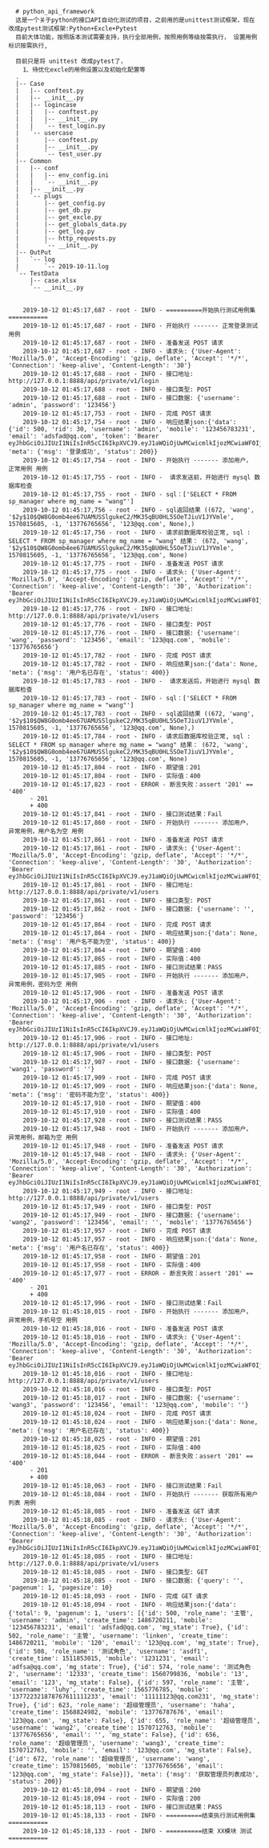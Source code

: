       # python_api_framework
      这是一个关于python的接口API自动化测试的项目，之前用的是unittest测试框架，现在改成pytest测试框架:Python+Excle+Pytest
      目前大体功能，按照版本测试需要支持，执行全部用例，按照用例等级按需执行， 设置用例标识按需执行,

      目前只是将 unittest 改成pytest了， 
        1、待优化excle的用例设置以及初始化配置等
      .
      |-- Case
      |   |-- conftest.py
      |   |-- __init__.py
      |   |-- logincase
      |   |   |-- conftest.py
      |   |   |-- __init__.py
      |   |   `-- test_login.py
      |   `-- usercase
      |       |-- conftest.py
      |       |-- __init__.py
      |       `-- test_user.py
      |-- Common
      |   |-- conf
      |   |   |-- env_config.ini
      |   |   `-- __init__.py
      |   |-- __init__.py
      |   `-- plugs
      |       |-- get_config.py
      |       |-- get_db.py
      |       |-- get_excle.py
      |       |-- get_globals_data.py
      |       |-- get_log.py
      |       |-- http_requests.py
      |       `-- __init__.py
      |-- OutPut
      |   `-- log
      |       `-- 2019-10-11.log
      `-- TestData
          |-- case.xlsx
          `-- __init__.py


        2019-10-12 01:45:17,687 - root - INFO - ==========开始执行测试用例集===========
        2019-10-12 01:45:17,687 - root - INFO - 开始执行 ------- 正常登录测试 用例
        2019-10-12 01:45:17,687 - root - INFO - 准备发送 POST 请求
        2019-10-12 01:45:17,687 - root - INFO - 请求头: {'User-Agent': 'Mozilla/5.0', 'Accept-Encoding': 'gzip, deflate', 'Accept': '*/*', 'Connection': 'keep-alive', 'Content-Length': '30'}
        2019-10-12 01:45:17,688 - root - INFO - 接口地址: http://127.0.0.1:8888/api/private/v1/login
        2019-10-12 01:45:17,688 - root - INFO - 接口类型: POST
        2019-10-12 01:45:17,688 - root - INFO - 接口数据: {'username': 'admin', 'password': '123456'}
        2019-10-12 01:45:17,753 - root - INFO - 完成 POST 请求
        2019-10-12 01:45:17,754 - root - INFO - 响应结果json:{'data': {'id': 500, 'rid': 30, 'username': 'admin', 'mobile': '123456783231', 'email': 'adsfad@qq.com', 'token': 'Bearer eyJhbGciOiJIUzI1NiIsInR5cCI6IkpXVCJ9.eyJ1aWQiOjUwMCwicmlkIjozMCwiaWF0IjoxNTcwODE1OTE3LCJleHAiOjE1NzA5MDIzMTh9.GrwL3_RbcSRbUkLfIZ_Il64_MCmdBEqPesIVLuQDog8'}, 'meta': {'msg': '登录成功', 'status': 200}}
        2019-10-12 01:45:17,754 - root - INFO - 开始执行 ------- 添加用户， 正常用例 用例
        2019-10-12 01:45:17,755 - root - INFO -  请求发送前，开始进行 mysql 数据库检查
        2019-10-12 01:45:17,755 - root - INFO - sql：['SELECT * FROM sp_manager where mg_name = "wang"']
        2019-10-12 01:45:17,756 - root - INFO - sql返回结果 ((672, 'wang', '$2y$10$QW8G0omb4ee67UAMUSSlgukeC2/MK35qBU0HL5SOeTJiuV1JYVmle', 1570815605, -1, '13776765656', '123@qq.com', None),)
        2019-10-12 01:45:17,756 - root - INFO - 请求前数据库校验正常, sql : SELECT * FROM sp_manager where mg_name = "wang" 结果： (672, 'wang', '$2y$10$QW8G0omb4ee67UAMUSSlgukeC2/MK35qBU0HL5SOeTJiuV1JYVmle', 1570815605, -1, '13776765656', '123@qq.com', None)
        2019-10-12 01:45:17,775 - root - INFO - 准备发送 POST 请求
        2019-10-12 01:45:17,775 - root - INFO - 请求头: {'User-Agent': 'Mozilla/5.0', 'Accept-Encoding': 'gzip, deflate', 'Accept': '*/*', 'Connection': 'keep-alive', 'Content-Length': '30', 'Authorization': 'Bearer eyJhbGciOiJIUzI1NiIsInR5cCI6IkpXVCJ9.eyJ1aWQiOjUwMCwicmlkIjozMCwiaWF0IjoxNTcwODE1OTE3LCJleHAiOjE1NzA5MDIzMTh9.GrwL3_RbcSRbUkLfIZ_Il64_MCmdBEqPesIVLuQDog8'}
        2019-10-12 01:45:17,776 - root - INFO - 接口地址: http://127.0.0.1:8888/api/private/v1/users
        2019-10-12 01:45:17,776 - root - INFO - 接口类型: POST
        2019-10-12 01:45:17,776 - root - INFO - 接口数据: {'username': 'wang', 'password': '123456', 'email': '123@qq.com', 'mobile': '13776765656'}
        2019-10-12 01:45:17,782 - root - INFO - 完成 POST 请求
        2019-10-12 01:45:17,782 - root - INFO - 响应结果json:{'data': None, 'meta': {'msg': '用户名已存在', 'status': 400}}
        2019-10-12 01:45:17,783 - root - INFO -  请求发送后，开始进行 mysql 数据库检查
        2019-10-12 01:45:17,783 - root - INFO - sql：['SELECT * FROM sp_manager where mg_name = "wang"']
        2019-10-12 01:45:17,783 - root - INFO - sql返回结果 ((672, 'wang', '$2y$10$QW8G0omb4ee67UAMUSSlgukeC2/MK35qBU0HL5SOeTJiuV1JYVmle', 1570815605, -1, '13776765656', '123@qq.com', None),)
        2019-10-12 01:45:17,784 - root - INFO - 请求后数据库校验正常, sql : SELECT * FROM sp_manager where mg_name = "wang" 结果： (672, 'wang', '$2y$10$QW8G0omb4ee67UAMUSSlgukeC2/MK35qBU0HL5SOeTJiuV1JYVmle', 1570815605, -1, '13776765656', '123@qq.com', None)
        2019-10-12 01:45:17,804 - root - INFO - 期望值：201
        2019-10-12 01:45:17,804 - root - INFO - 实际值：400
        2019-10-12 01:45:17,823 - root - ERROR - 断言失败：assert '201' == '400'
          - 201
          + 400
        2019-10-12 01:45:17,841 - root - INFO - 接口测试结果：Fail
        2019-10-12 01:45:17,860 - root - INFO - 开始执行 ------- 添加用户， 异常用例，用户名为空 用例
        2019-10-12 01:45:17,861 - root - INFO - 准备发送 POST 请求
        2019-10-12 01:45:17,861 - root - INFO - 请求头: {'User-Agent': 'Mozilla/5.0', 'Accept-Encoding': 'gzip, deflate', 'Accept': '*/*', 'Connection': 'keep-alive', 'Content-Length': '30', 'Authorization': 'Bearer eyJhbGciOiJIUzI1NiIsInR5cCI6IkpXVCJ9.eyJ1aWQiOjUwMCwicmlkIjozMCwiaWF0IjoxNTcwODE1OTE3LCJleHAiOjE1NzA5MDIzMTh9.GrwL3_RbcSRbUkLfIZ_Il64_MCmdBEqPesIVLuQDog8'}
        2019-10-12 01:45:17,861 - root - INFO - 接口地址: http://127.0.0.1:8888/api/private/v1/users
        2019-10-12 01:45:17,861 - root - INFO - 接口类型: POST
        2019-10-12 01:45:17,862 - root - INFO - 接口数据: {'username': '', 'password': '123456'}
        2019-10-12 01:45:17,864 - root - INFO - 完成 POST 请求
        2019-10-12 01:45:17,864 - root - INFO - 响应结果json:{'data': None, 'meta': {'msg': '用户名不能为空', 'status': 400}}
        2019-10-12 01:45:17,864 - root - INFO - 期望值：400
        2019-10-12 01:45:17,865 - root - INFO - 实际值：400
        2019-10-12 01:45:17,885 - root - INFO - 接口测试结果：PASS
        2019-10-12 01:45:17,905 - root - INFO - 开始执行 ------- 添加用户， 异常用例，密码为空 用例
        2019-10-12 01:45:17,906 - root - INFO - 准备发送 POST 请求
        2019-10-12 01:45:17,906 - root - INFO - 请求头: {'User-Agent': 'Mozilla/5.0', 'Accept-Encoding': 'gzip, deflate', 'Accept': '*/*', 'Connection': 'keep-alive', 'Content-Length': '30', 'Authorization': 'Bearer eyJhbGciOiJIUzI1NiIsInR5cCI6IkpXVCJ9.eyJ1aWQiOjUwMCwicmlkIjozMCwiaWF0IjoxNTcwODE1OTE3LCJleHAiOjE1NzA5MDIzMTh9.GrwL3_RbcSRbUkLfIZ_Il64_MCmdBEqPesIVLuQDog8'}
        2019-10-12 01:45:17,906 - root - INFO - 接口地址: http://127.0.0.1:8888/api/private/v1/users
        2019-10-12 01:45:17,906 - root - INFO - 接口类型: POST
        2019-10-12 01:45:17,907 - root - INFO - 接口数据: {'username': 'wang1', 'password': ''}
        2019-10-12 01:45:17,909 - root - INFO - 完成 POST 请求
        2019-10-12 01:45:17,909 - root - INFO - 响应结果json:{'data': None, 'meta': {'msg': '密码不能为空', 'status': 400}}
        2019-10-12 01:45:17,910 - root - INFO - 期望值：400
        2019-10-12 01:45:17,910 - root - INFO - 实际值：400
        2019-10-12 01:45:17,928 - root - INFO - 接口测试结果：PASS
        2019-10-12 01:45:17,948 - root - INFO - 开始执行 ------- 添加用户， 异常用例，邮箱为空 用例
        2019-10-12 01:45:17,948 - root - INFO - 准备发送 POST 请求
        2019-10-12 01:45:17,948 - root - INFO - 请求头: {'User-Agent': 'Mozilla/5.0', 'Accept-Encoding': 'gzip, deflate', 'Accept': '*/*', 'Connection': 'keep-alive', 'Content-Length': '30', 'Authorization': 'Bearer eyJhbGciOiJIUzI1NiIsInR5cCI6IkpXVCJ9.eyJ1aWQiOjUwMCwicmlkIjozMCwiaWF0IjoxNTcwODE1OTE3LCJleHAiOjE1NzA5MDIzMTh9.GrwL3_RbcSRbUkLfIZ_Il64_MCmdBEqPesIVLuQDog8'}
        2019-10-12 01:45:17,949 - root - INFO - 接口地址: http://127.0.0.1:8888/api/private/v1/users
        2019-10-12 01:45:17,949 - root - INFO - 接口类型: POST
        2019-10-12 01:45:17,949 - root - INFO - 接口数据: {'username': 'wang2', 'password': '123456', 'email': '', 'mobile': '13776765656'}
        2019-10-12 01:45:17,957 - root - INFO - 完成 POST 请求
        2019-10-12 01:45:17,957 - root - INFO - 响应结果json:{'data': None, 'meta': {'msg': '用户名已存在', 'status': 400}}
        2019-10-12 01:45:17,958 - root - INFO - 期望值：201
        2019-10-12 01:45:17,958 - root - INFO - 实际值：400
        2019-10-12 01:45:17,977 - root - ERROR - 断言失败：assert '201' == '400'
          - 201
          + 400
        2019-10-12 01:45:17,996 - root - INFO - 接口测试结果：Fail
        2019-10-12 01:45:18,015 - root - INFO - 开始执行 ------- 添加用户， 异常用例，手机号空 用例
        2019-10-12 01:45:18,016 - root - INFO - 准备发送 POST 请求
        2019-10-12 01:45:18,016 - root - INFO - 请求头: {'User-Agent': 'Mozilla/5.0', 'Accept-Encoding': 'gzip, deflate', 'Accept': '*/*', 'Connection': 'keep-alive', 'Content-Length': '30', 'Authorization': 'Bearer eyJhbGciOiJIUzI1NiIsInR5cCI6IkpXVCJ9.eyJ1aWQiOjUwMCwicmlkIjozMCwiaWF0IjoxNTcwODE1OTE3LCJleHAiOjE1NzA5MDIzMTh9.GrwL3_RbcSRbUkLfIZ_Il64_MCmdBEqPesIVLuQDog8'}
        2019-10-12 01:45:18,016 - root - INFO - 接口地址: http://127.0.0.1:8888/api/private/v1/users
        2019-10-12 01:45:18,016 - root - INFO - 接口类型: POST
        2019-10-12 01:45:18,017 - root - INFO - 接口数据: {'username': 'wang3', 'password': '123456', 'email': '123@qq.com', 'mobile': ''}
        2019-10-12 01:45:18,024 - root - INFO - 完成 POST 请求
        2019-10-12 01:45:18,024 - root - INFO - 响应结果json:{'data': None, 'meta': {'msg': '用户名已存在', 'status': 400}}
        2019-10-12 01:45:18,025 - root - INFO - 期望值：201
        2019-10-12 01:45:18,025 - root - INFO - 实际值：400
        2019-10-12 01:45:18,044 - root - ERROR - 断言失败：assert '201' == '400'
          - 201
          + 400
        2019-10-12 01:45:18,063 - root - INFO - 接口测试结果：Fail
        2019-10-12 01:45:18,084 - root - INFO - 开始执行 ------- 获取所有用户列表 用例
        2019-10-12 01:45:18,085 - root - INFO - 准备发送 GET 请求
        2019-10-12 01:45:18,085 - root - INFO - 请求头: {'User-Agent': 'Mozilla/5.0', 'Accept-Encoding': 'gzip, deflate', 'Accept': '*/*', 'Connection': 'keep-alive', 'Content-Length': '30', 'Authorization': 'Bearer eyJhbGciOiJIUzI1NiIsInR5cCI6IkpXVCJ9.eyJ1aWQiOjUwMCwicmlkIjozMCwiaWF0IjoxNTcwODE1OTE3LCJleHAiOjE1NzA5MDIzMTh9.GrwL3_RbcSRbUkLfIZ_Il64_MCmdBEqPesIVLuQDog8'}
        2019-10-12 01:45:18,085 - root - INFO - 接口地址: http://127.0.0.1:8888/api/private/v1/users
        2019-10-12 01:45:18,085 - root - INFO - 接口类型: GET
        2019-10-12 01:45:18,085 - root - INFO - 接口数据: {'query': '', 'pagenum': 1, 'pagesize': 10}
        2019-10-12 01:45:18,093 - root - INFO - 完成 GET 请求
        2019-10-12 01:45:18,094 - root - INFO - 响应结果json:{'data': {'total': 9, 'pagenum': 1, 'users': [{'id': 500, 'role_name': '主管', 'username': 'admin', 'create_time': 1486720211, 'mobile': '123456783231', 'email': 'adsfad@qq.com', 'mg_state': True}, {'id': 502, 'role_name': '主管', 'username': 'linken', 'create_time': 1486720211, 'mobile': '120', 'email': '123@qq.com', 'mg_state': True}, {'id': 508, 'role_name': '测试角色', 'username': 'asdf1', 'create_time': 1511853015, 'mobile': '1231231', 'email': 'adfsa@qq.com', 'mg_state': True}, {'id': 574, 'role_name': '测试角色2', 'username': '12333', 'create_time': 1560799836, 'mobile': '13', 'email': '123', 'mg_state': False}, {'id': 597, 'role_name': '主管', 'username': 'luhy', 'create_time': 1565776785, 'mobile': '137722321878767611111233', 'email': '11111123@qq.com231', 'mg_state': True}, {'id': 623, 'role_name': '超级管理员', 'username': 'haha', 'create_time': 1568824982, 'mobile': '13776787676', 'email': '123@qq.com', 'mg_state': False}, {'id': 655, 'role_name': '超级管理员', 'username': 'wang2', 'create_time': 1570712763, 'mobile': '13776765656', 'email': '', 'mg_state': False}, {'id': 656, 'role_name': '超级管理员', 'username': 'wang3', 'create_time': 1570712763, 'mobile': '', 'email': '123@qq.com', 'mg_state': False}, {'id': 672, 'role_name': '超级管理员', 'username': 'wang', 'create_time': 1570815605, 'mobile': '13776765656', 'email': '123@qq.com', 'mg_state': False}]}, 'meta': {'msg': '获取管理员列表成功', 'status': 200}}
        2019-10-12 01:45:18,094 - root - INFO - 期望值：200
        2019-10-12 01:45:18,094 - root - INFO - 实际值：200
        2019-10-12 01:45:18,113 - root - INFO - 接口测试结果：PASS
        2019-10-12 01:45:18,133 - root - INFO - ==========结束执行测试用例集===========
        2019-10-12 01:45:18,133 - root - INFO - ==========结束 XX模块 测试===========

